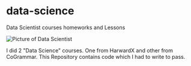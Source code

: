 # data-science
Data Scientist courses homeworks and Lessons

![Picture of Data Scientist](https://github.com/Skoteinos1/data-science/blob/main/data-science.png)  

I did 2 "Data Science" courses. One from HarwardX and other from CoGrammar. This Repository contains code which I had to write to pass.
